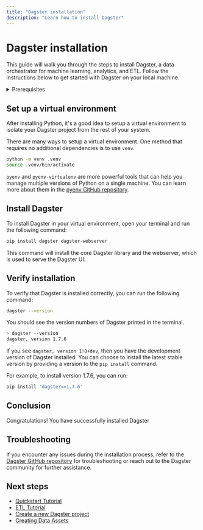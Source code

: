 ```yaml
---
title: "Dagster installation"
description: "Learn how to install Dagster"
---
```


# Dagster installation

This guide will walk you through the steps to install Dagster, a data orchestrator for machine learning, analytics, and ETL. Follow the instructions below to get started with Dagster on your local machine.

<details>
  <summary>Prerequisites</summary>

Before you begin, ensure you have the following prerequisites installed on your system:

- Python 3.7 or higher, Python 3.11 is recommended
- pip, a Python package installer

</details>

## Set up a virtual environment

After installing Python, it's a good idea to setup a virtual environment to isolate your Dagster project from the rest of your system.

There are many ways to setup a virtual environment. One method that requires no
additional dependencies is to use `venv`.

```bash
python -m venv .venv
source .venv/bin/activate
```

`pyenv` and `pyenv-virtualenv` are more powerful tools that can help you manage multiple versions of Python on a single machine. You can learn more about them in the [pyenv GitHub repository](https://github.com/pyenv/pyenv).

## Install Dagster

To install Dagster in your virtual environment, open your terminal and run the following command:

```bash
pip install dagster dagster-webserver
```

This command will install the core Dagster library and the webserver, which is used to serve the Dagster UI.

## Verify installation

To verify that Dagster is installed correctly, you can run the following command:

```bash
dagster --version
```

You should see the version numbers of Dagster printed in the terminal.

```bash
> dagster --version
dagster, version 1.7.6
```

If you see `dagster, version 1!0+dev`, then you have the development version of Dagster
installed. You can choose to install the latest stable version by providing a version
to the `pip install` command.

For example, to install version 1.7.6, you can run:

```bash
pip install 'dagster==1.7.6'
```

## Conclusion

Congratulations! You have successfully installed Dagster

## Troubleshooting

If you encounter any issues during the installation process, refer to the [Dagster GitHub repository](https://github.com/dagster-io/dagster) for troubleshooting or reach out to the Dagster community for further assistance.

## Next steps

- [Quickstart Tutorial](/tutorial/quick-start)
- [ETL Tutorial](/tutorial/tutorial-etl)
- [Create a new Dagster project](/tutorial/create-new-project)
- [Creating Data Assets](/guides/data-modeling/creating-data-assets)
